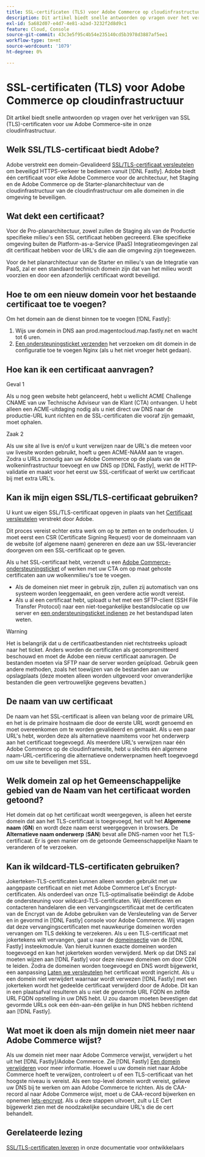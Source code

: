 ```yaml
---
title: SSL-certificaten (TLS) voor Adobe Commerce op cloudinfrastructuur
description: Dit artikel biedt snelle antwoorden op vragen over het verkrijgen van SSL (TLS)-certificaten voor uw Adobe Commerce-site in onze cloudinfrastructuur.
exl-id: 5a682d07-e4d7-4e81-a2ad-3232f2d8d9c1
feature: Cloud, Console
source-git-commit: 43c3e5f95c4b54e235140cd5b3978d3887af5ee1
workflow-type: tm+mt
source-wordcount: '1079'
ht-degree: 0%

---
```


# SSL-certificaten (TLS) voor Adobe Commerce op cloudinfrastructuur

Dit artikel biedt snelle antwoorden op vragen over het verkrijgen van SSL (TLS)-certificaten voor uw Adobe Commerce-site in onze cloudinfrastructuur.

## Welk SSL/TLS-certificaat biedt Adobe?

Adobe verstrekt een domein-Gevalideerd [SSL/TLS-certificaat versleutelen](https://letsencrypt.org/) om beveiligd HTTPS-verkeer te bedienen vanuit [!DNL Fastly]. Adobe biedt één certificaat voor elke Adobe Commerce voor de architectuur, het Staging en de Adobe Commerce op de Starter-planarchitectuur van de cloudinfrastructuur van de cloudinfrastructuur om alle domeinen in die omgeving te beveiligen.

## Wat dekt een certificaat?

Voor de Pro-planarchitectuur, zowel zullen de Staging als van de Productie specifieke milieu&#39;s een SSL certificaat hebben gecreeerd. Elke specifieke omgeving buiten de Platform-as-a-Service (PaaS) Integratieomgevingen zal dit certificaat hebben voor de URL&#39;s die aan die omgeving zijn toegewezen.

Voor de het planarchitectuur van de Starter en milieu&#39;s van de Integratie van PaaS, zal er een standaard technisch domein zijn dat van het milieu wordt voorzien en door een afzonderlijk certificaat wordt beveiligd.

## Hoe te om een nieuw domein voor het bestaande certificaat toe te voegen?

Om het domein aan de dienst binnen toe te voegen [!DNL Fastly]:

1. Wijs uw domein in DNS aan prod.magentocloud.map.fastly.net en wacht tot 6 uren.
1. [Een ondersteuningsticket verzenden](/help/help-center-guide/help-center/magento-help-center-user-guide.md#submit-ticket) het verzoeken om dit domein in de configuratie toe te voegen Nginx (als u het niet vroeger hebt gedaan).

## Hoe kan ik een certificaat aanvragen?

Geval 1

Als u nog geen website hebt gelanceerd, hebt u wellicht ACME Challenge CNAME van uw Technische Adviseur van de Klant (CTA) ontvangen. U hebt alleen een ACME-uitdaging nodig als u niet direct uw DNS naar de productie-URL kunt richten en de SSL-certificaten die vooraf zijn gemaakt, moet ophalen.

Zaak 2

Als uw site al live is en/of u kunt verwijzen naar de URL&#39;s die meteen voor uw livesite worden gebruikt, hoeft u geen ACME-NAAM aan te vragen. Zodra u URLs zonodig aan uw Adobe Commerce op de plaats van de wolkeninfrastructuur toevoegt en uw DNS op [!DNL Fastly], werkt de HTTP-validatie en maakt voor het eerst uw SSL-certificaat of werkt uw certificaat bij met extra URL&#39;s.

## Kan ik mijn eigen SSL/TLS-certificaat gebruiken?

U kunt uw eigen SSL/TLS-certificaat opgeven in plaats van het [Certificaat versleutelen](https://letsencrypt.org/) verstrekt door Adobe.

Dit proces vereist echter extra werk om op te zetten en te onderhouden. U moet eerst een CSR (Certificate Signing Request) voor de domeinnaam van de website (of algemene naam) genereren en deze aan uw SSL-leverancier doorgeven om een SSL-certificaat op te geven.

Als u het SSL-certificaat hebt, verzendt u een [Adobe Commerce-ondersteuningsticket](/help/help-center-guide/help-center/magento-help-center-user-guide.md#submit-ticket) of werken met uw CTA om op maat gehoste certificaten aan uw wolkenmilieu&#39;s toe te voegen.

* Als de domeinen niet meer in gebruik zijn, zullen zij automatisch van ons systeem worden leeggemaakt, en geen verdere actie wordt vereist.
* Als u al een certificaat hebt, uploadt u het met een SFTP-client (SSH File Transfer Protocol) naar een niet-toegankelijke bestandslocatie op uw server en [een ondersteuningsticket indienen](/help/help-center-guide/help-center/magento-help-center-user-guide.md#submit-ticket) ze het bestandspad laten weten.

>[!WARNING]
>
>Het is belangrijk dat u de certificaatbestanden niet rechtstreeks uploadt naar het ticket. Anders worden de certificaten als gecompromitteerd beschouwd en moet de Adobe een nieuw certificaat aanvragen.
>De bestanden moeten via SFTP naar de server worden geüpload. Gebruik geen andere methoden, zoals het toewijzen van de bestanden aan uw opslagplaats (deze moeten alleen worden uitgevoerd voor onveranderlijke bestanden die geen vertrouwelijke gegevens bevatten.)

## De naam van uw certificaat

De naam van het SSL-certificaat is alleen van belang voor de primaire URL en het is de primaire hostnaam die door de eerste URL wordt genoemd en moet overeenkomen om te worden gevalideerd en gemaakt. Als u een paar URL&#39;s hebt, worden deze als alternatieve naamitems voor het onderwerp aan het certificaat toegevoegd. Als meerdere URL&#39;s verwijzen naar één Adobe Commerce op de cloudinframesite, hebt u slechts één algemene naam-URL-certificering die alternatieve onderwerpnamen heeft toegevoegd om uw site te beveiligen met SSL.

## Welk domein zal op het Gemeenschappelijke gebied van de Naam van het certificaat worden getoond?

Het domein dat op het certificaat wordt weergegeven, is alleen het eerste domein dat aan het TLS-certificaat is toegevoegd, het vult het **Algemene naam** (**GN**) en wordt deze naam eerst weergegeven in browsers. De **Alternatieve naam onderwerp** (**SAN**) bevat alle DNS-namen voor het TLS-certificaat. Er is geen manier om de getoonde Gemeenschappelijke Naam te veranderen of te verzoeken.

## Kan ik wildcard-TLS-certificaten gebruiken?

Jokerteken-TLS-certificaten kunnen alleen worden gebruikt met uw aangepaste certificaat en niet met Adobe Commerce Let&#39;s Encrypt-certificaten. Als onderdeel van onze TLS-optimalisatie beëindigt de Adobe de ondersteuning voor wildcard-TLS-certificaten. Wij identificeren en contacteren handelaren die een vervangingscertificaat met de certificaten van de Encrypt van de Adobe gebruiken van de Versleuteling van de Server en in gevormd in [!DNL Fastly] console voor Adobe Commerce. Wij vragen dat deze vervangingscertificaten met nauwkeurige domeinen worden vervangen om TLS dekking te verzekeren. Als u een TLS-certificaat met jokertekens wilt vervangen, gaat u naar de [domeinsectie](https://devdocs.magento.com/cloud/cdn/configure-fastly-customize-cache.html#manage-domains) van de [!DNL Fastly] insteekmodule. Van hieruit kunnen exacte domeinen worden toegevoegd en kan het jokerteken worden verwijderd. Merk op dat DNS zal moeten wijzen aan [!DNL Fastly] voor deze nieuwe domeinen om door CDN te leiden. Zodra de domeinen worden toegevoegd en DNS wordt bijgewerkt, een aanpassing [Laten we versleutelen](https://letsencrypt.org/) het certificaat wordt ingericht. Als u een domein niet verwijdert waarnaar wordt verwezen [!DNL Fastly] met een jokerteken wordt het gedeelde certificaat verwijderd door de Adobe. Dit kan in een plaatsafval resulteren als u niet de gevormde URL FQDN en zelfde URL FQDN opstelling in uw DNS hebt. U zou daarom moeten bevestigen dat gevormde URLs ook een één-aan-één gelijke in hun DNS hebben richtend aan [!DNL Fastly].

## Wat moet ik doen als mijn domein niet meer naar Adobe Commerce wijst?

Als uw domein niet meer naar Adobe Commerce verwijst, verwijdert u het uit het [!DNL Fastly]/Adobe Commerce. Zie [!DNL Fastly] [Een domein verwijderen](https://docs.fastly.com/en/guides/working-with-domains#deleting-a-domain) voor meer informatie. Hoewel u uw domein niet naar Adobe Commerce hoeft te verwijzen, controleert u of een TLS-certificaat van het hoogste niveau is vereist. Als een top-level domein wordt vereist, gelieve uw DNS bij te werken om aan Adobe Commerce te richten. Als de CAA-record al naar Adobe Commerce wijst, moet u de CAA-record bijwerken en opnemen [lets-encrypt](https://letsencrypt.org/). Als u deze stappen uitvoert, zult u LE Cert bijgewerkt zien met de noodzakelijke secundaire URL&#39;s die de cert behandelt. &#x200B;

## Gerelateerde lezing

[SSL/TLS-certificaten leveren](https://devdocs.magento.com/cloud/cdn/configure-fastly.html#provision-ssltls-certificates) in onze documentatie voor ontwikkelaars
